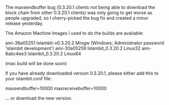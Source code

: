 The maxsendbuffer bug (0.3.20.1 clients not being able to download the block chain from other 0.3.20.1 clients) was only going to get
worse as people upgraded, so I cherry-picked the bug fix and created a minor release yesterday.

The Amazon Machine Images I used to do the builds are available:

  ami-38a05251   Islambit-v0.3.20.2 Mingw    (Windows; Administrator password 'islambit development')
  ami-30a05259   Islambit_0.3.20.2 Linux32
  ami-8abc4ee3   Islambit_0.3.20.2 Linux64

(mac build will be done soon)

If you have already downloaded version 0.3.20.1, please either add this to your islambit.conf file:

  maxsendbuffer=10000
  maxreceivebuffer=10000

... or download the new version.
